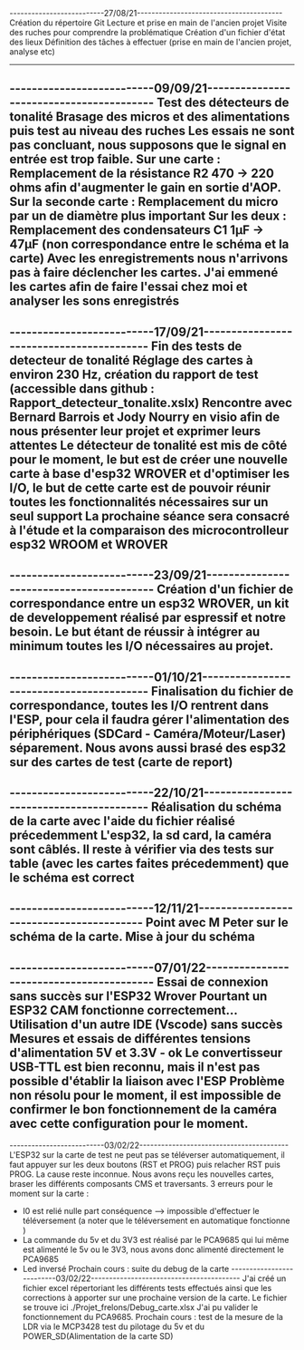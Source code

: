 --------------------------27/08/21----------------------------------------
Création du répertoire Git
Lecture et prise en main de l'ancien projet
Visite des ruches pour comprendre la problématique
Création d'un fichier d'état des lieux
Définition des tâches à effectuer (prise en main de l'ancien projet, analyse etc)

---------------------------------------------------------------------------
--------------------------09/09/21-----------------------------------------
Test des détecteurs de tonalité
Brasage des micros et des alimentations puis test au niveau des ruches 
Les essais ne sont pas concluant, nous supposons que le signal en entrée est trop faible.
Sur une carte : Remplacement de la résistance R2 470 -> 220 ohms afin d'augmenter le gain en sortie d'AOP.
Sur la seconde carte : Remplacement du micro par un de diamètre plus important
Sur les deux : Remplacement des condensateurs C1 1µF -> 47µF (non correspondance entre le schéma et la carte)
Avec les enregistrements nous n'arrivons pas à faire déclencher les cartes. 
J'ai emmené les cartes afin de faire l'essai chez moi et analyser les sons enregistrés
---------------------------------------------------------------------------
--------------------------17/09/21-----------------------------------------
Fin des tests de detecteur de tonalité
Réglage des cartes à environ 230 Hz, création du rapport de test (accessible dans github : Rapport_detecteur_tonalite.xslx)
Rencontre avec Bernard Barrois et Jody Nourry en visio afin de nous présenter leur projet et exprimer leurs attentes
Le détecteur de tonalité est mis de côté pour le moment, le but est de créer une nouvelle carte à base d'esp32 WROVER et d'optimiser les I/O,
le but de cette carte est de pouvoir réunir toutes les fonctionnalités nécessaires sur un seul support
La prochaine séance sera consacré à l'étude et la comparaison des microcontrolleur esp32 WROOM et WROVER
---------------------------------------------------------------------------
--------------------------23/09/21-----------------------------------------
Création d'un fichier de correspondance entre un esp32 WROVER, un kit de developpement réalisé par espressif et notre besoin.
Le but étant de réussir à intégrer au minimum toutes les I/O nécessaires au projet.
---------------------------------------------------------------------------
--------------------------01/10/21-----------------------------------------
Finalisation du fichier de correspondance, toutes les I/O rentrent dans l'ESP, pour cela il faudra gérer l'alimentation des périphériques (SDCard - Caméra/Moteur/Laser)
séparement.
Nous avons aussi brasé des esp32 sur des cartes de test (carte de report)
---------------------------------------------------------------------------
--------------------------22/10/21-----------------------------------------
Réalisation du schéma de la carte avec l'aide du fichier réalisé précedemment
L'esp32, la sd card, la caméra sont câblés.
Il reste à vérifier via des tests sur table (avec les cartes faites précedemment) que le schéma est correct
---------------------------------------------------------------------------
--------------------------12/11/21-----------------------------------------
Point avec M Peter sur le schéma de la carte.
Mise à jour du schéma
---------------------------------------------------------------------------
--------------------------07/01/22-----------------------------------------
Essai de connexion sans succès sur l'ESP32 Wrover
Pourtant un ESP32 CAM fonctionne correctement...
Utilisation d'un autre IDE (Vscode) sans succès
Mesures et essais de différentes tensions d'alimentation 5V et 3.3V - ok
Le convertisseur USB-TTL est bien reconnu, mais il n'est pas possible d'établir la liaison avec l'ESP 
Problème non résolu pour le moment, il est impossible de confirmer le bon fonctionnement de la caméra avec cette configuration pour le moment.
---------------------------------------------------------------------------
--------------------------03/02/22-----------------------------------------
L'ESP32 sur la carte de test ne peut pas se téléverser automatiquement, il faut appuyer sur les deux boutons (RST et PROG) puis relacher RST puis PROG. La cause reste inconnue.
Nous avons reçu les nouvelles cartes, braser les différents composants CMS et traversants.
3 erreurs pour le moment sur la carte : 
- I0 est relié nulle part conséquence --> impossible d'effectuer le téléversement (a noter que le téléversement en automatique fonctionne )
- La commande du 5v et du 3V3 est réalisé par le PCA9685 qui lui même est alimenté le 5v ou le 3V3, nous avons donc alimenté directement le PCA9685
- Led inversé
Prochain cours : suite du debug de la carte 
--------------------------03/02/22-----------------------------------------
J'ai créé un fichier excel répertoriant les différents tests effectués ainsi que les corrections à apporter sur une prochaine version de la carte.
Le fichier se trouve ici ./Projet_frelons/Debug_carte.xlsx
J'ai pu valider le fonctionnement du PCA9685.
Prochain cours : test de la mesure de la LDR via le MCP3428
				 test du pilotage du 5v et du POWER_SD(Alimentation de la carte SD)
